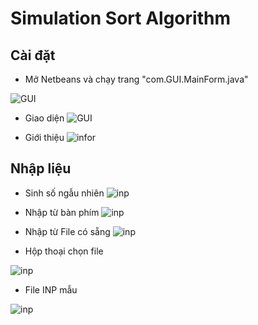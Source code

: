 # Simulation Sort Algorithm
## Cài đặt

- Mở Netbeans và chạy trang "com.GUI.MainForm.java"

![GUI](./assets/demo.gif)

- Giao diện 
![GUI](https://raw.githubusercontent.com/danqth/Images/master/MoPhongThuatToan_Javaswing/container.png)

- Giới thiệu
![infor](https://raw.githubusercontent.com/danqth/Images/master/MoPhongThuatToan_Javaswing/infor.png)

## Nhập liệu
- Sinh số ngẫu nhiên
![inp](https://raw.githubusercontent.com/danqth/Images/master/MoPhongThuatToan_Javaswing/container.png)

- Nhập từ bàn phím
![inp](https://raw.githubusercontent.com/danqth/Images/master/MoPhongThuatToan_Javaswing/inputKey.png)

- Nhập từ File có sẵng
![inp](https://raw.githubusercontent.com/danqth/Images/master/MoPhongThuatToan_Javaswing/inpFile.png)

- Hộp thoại chọn file
  
![inp](https://raw.githubusercontent.com/danqth/Images/master/MoPhongThuatToan_Javaswing/inpChooserFile.png)

- File INP mẫu
  
![inp](https://raw.githubusercontent.com/danqth/Images/master/MoPhongThuatToan_Javaswing/inpArr.png)

